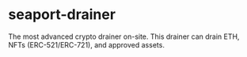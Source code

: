 # seaport-drainer
The most advanced crypto drainer on-site. This drainer can drain ETH, NFTs (ERC-521/ERC-721), and approved assets.
